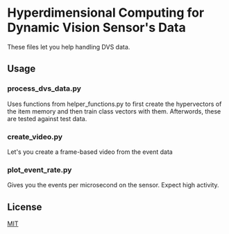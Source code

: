 # Hyperdimensional Computing for Dynamic Vision Sensor's Data

These files let you help handling DVS data.


## Usage

### process_dvs_data.py
Uses functions from helper_functions.py to first create the hypervectors of the item memory and then train class vectors with them. Afterwords, these are tested against test data.

### create_video.py
Let's you create a frame-based video from the event data

### plot_event_rate.py
Gives you the events per microsecond on the sensor. Expect high activity.
 
 
## License

[MIT](https://choosealicense.com/licenses/mit/)
